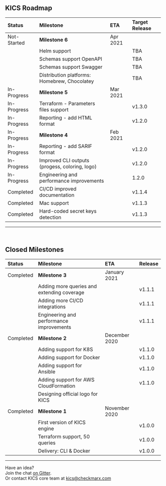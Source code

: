 ## KICS Roadmap

| Status | Milestone | ETA | Target Release |
| :--- | :--- | :--- | :--- |
| Not-Started | **Milestone 6** | Apr 2021 | |
|  | Helm support |  | TBA |
|  | Schemas support OpenAPI |  | TBA |
|  | Schemas support Swagger |  | TBA |
|  | Distribution platforms: Homebrew, Chocolatey|  | TBA|
| In-Progress | **Milestone 5** | Mar 2021 | |
| In-Progress | Terraform - Parameters files support |  | v1.3.0|
| In-Progress | Reporting - add HTML format |  | v1.2.0|
| In-Progress | **Milestone 4** | Feb 2021 | |
| In-Progress | Reporting - add SARIF format |  | v1.2.0|
| In-Progress | Improved CLI outputs (progess, coloring, logo) |  | v1.2.0|
| In-Progress | Engineering and performance improvements |  | 1.2.0|
| Completed | CI/CD improved documentation |  | v1.1.4|
| Completed | Mac support |  | v1.1.3 |
| Completed | Hard-coded secret keys detection |  | v1.1.3|

---
<br/>

## Closed Milestones

| Status | Milestone | ETA | Release |
| :--- | :--- | :--- | :--- |
| Completed | **Milestone 3** | January 2021 | |
|  | Adding more queries and extending coverage |  | v1.1.1|
|  | Adding more CI/CD integrations |  | v1.1.1|
|  | Engineering and performance improvements |  | v1.1.1|
| Completed | **Milestone 2** | December 2020 | |
|   | Adding support for K8S |  | v1.1.0|
|   | Adding support for Docker |  | v1.1.0|
|   | Adding support for Ansible |  | v1.1.0|
|   | Adding support for AWS CloudFormation |  | v1.1.0|
|   | Designing official logo for KICS | | |
| Completed | **Milestone 1** | November 2020 | |
|  | First version of KICS engine |  | v1.0.0|
|  | Terraform support, 50 queries |  | v1.0.0|
|  | Delivery: CLI & Docker |  | v1.0.0|

---



Have an idea?  
Join the chat <a href="https://gitter.im/kics-io/community" target="_blank">on Gitter</a>.  
Or contact KICS core team at [kics@checkmarx.com](mailto:kics@checkmarx.com)
